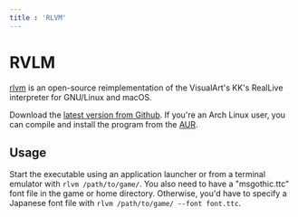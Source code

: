 ```yaml
---
title : 'RLVM'
---
```


# RVLM

[rlvm](https://github.com/eglaysher/rlvm) is an open-source reimplementation of the VisualArt's KK's RealLive interpreter for GNU/Linux and macOS.

Download the [latest version from Github](https://github.com/eglaysher/rlvm/releases). If you're an Arch Linux user, you can compile and install the program from the [AUR](https://aur.archlinux.org/packages/rlvm-git).

## Usage

Start the executable using an application launcher or from a terminal emulator with `rlvm /path/to/game/`. You also need to have a "msgothic.ttc" font file in the game or home directory. Otherwise, you'd have to specify a Japanese font file with `rlvm /path/to/game/ --font font.ttc`.

